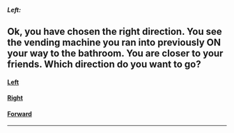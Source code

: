 ##### Left:
Ok, you have chosen the right direction. You see the vending machine you ran into previously ON your way to the bathroom. You are closer to your friends. Which direction do you want to go?  
---

#### [Left](directleft1.md)   
#### [Right](directright1.md)   
#### [Forward](forward.md)  
---


